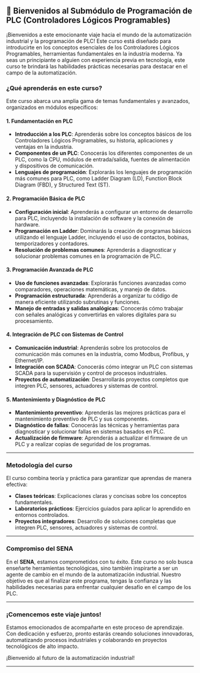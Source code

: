 ## 🚀 **Bienvenidos al Submódulo de Programación de PLC (Controladores Lógicos Programables)**

¡Bienvenidos a este emocionante viaje hacia el mundo de la automatización industrial y la programación de PLC! Este curso está diseñado para introducirte en los conceptos esenciales de los Controladores Lógicos Programables, herramientas fundamentales en la industria moderna. Ya seas un principiante o alguien con experiencia previa en tecnología, este curso te brindará las habilidades prácticas necesarias para destacar en el campo de la automatización.

### **¿Qué aprenderás en este curso?**
Este curso abarca una amplia gama de temas fundamentales y avanzados, organizados en módulos específicos:

#### **1. Fundamentación en PLC**
- **Introducción a los PLC**: Aprenderás sobre los conceptos básicos de los Controladores Lógicos Programables, su historia, aplicaciones y ventajas en la industria.
- **Componentes de un PLC**: Conocerás los diferentes componentes de un PLC, como la CPU, módulos de entrada/salida, fuentes de alimentación y dispositivos de comunicación.
- **Lenguajes de programación**: Explorarás los lenguajes de programación más comunes para PLC, como Ladder Diagram (LD), Function Block Diagram (FBD), y Structured Text (ST).

#### **2. Programación Básica de PLC**
- **Configuración inicial**: Aprenderás a configurar un entorno de desarrollo para PLC, incluyendo la instalación de software y la conexión de hardware.
- **Programación en Ladder**: Dominarás la creación de programas básicos utilizando el lenguaje Ladder, incluyendo el uso de contactos, bobinas, temporizadores y contadores.
- **Resolución de problemas comunes**: Aprenderás a diagnosticar y solucionar problemas comunes en la programación de PLC.

#### **3. Programación Avanzada de PLC**
- **Uso de funciones avanzadas**: Explorarás funciones avanzadas como comparadores, operaciones matemáticas, y manejo de datos.
- **Programación estructurada**: Aprenderás a organizar tu código de manera eficiente utilizando subrutinas y funciones.
- **Manejo de entradas y salidas analógicas**: Conocerás cómo trabajar con señales analógicas y convertirlas en valores digitales para su procesamiento.

#### **4. Integración de PLC con Sistemas de Control**
- **Comunicación industrial**: Aprenderás sobre los protocolos de comunicación más comunes en la industria, como Modbus, Profibus, y Ethernet/IP.
- **Integración con SCADA**: Conocerás cómo integrar un PLC con sistemas SCADA para la supervisión y control de procesos industriales.
- **Proyectos de automatización**: Desarrollarás proyectos completos que integren PLC, sensores, actuadores y sistemas de control.

#### **5. Mantenimiento y Diagnóstico de PLC**
- **Mantenimiento preventivo**: Aprenderás las mejores prácticas para el mantenimiento preventivo de PLC y sus componentes.
- **Diagnóstico de fallas**: Conocerás las técnicas y herramientas para diagnosticar y solucionar fallas en sistemas basados en PLC.
- **Actualización de firmware**: Aprenderás a actualizar el firmware de un PLC y a realizar copias de seguridad de los programas.

---

### **Metodología del curso**
El curso combina teoría y práctica para garantizar que aprendas de manera efectiva:

- **Clases teóricas**: Explicaciones claras y concisas sobre los conceptos fundamentales.
- **Laboratorios prácticos**: Ejercicios guiados para aplicar lo aprendido en entornos controlados.
- **Proyectos integradores**: Desarrollo de soluciones completas que integren PLC, sensores, actuadores y sistemas de control.

---

### **Compromiso del SENA**
En el **SENA**, estamos comprometidos con tu éxito. Este curso no solo busca enseñarte herramientas tecnológicas, sino también inspirarte a ser un agente de cambio en el mundo de la automatización industrial. Nuestro objetivo es que al finalizar este programa, tengas la confianza y las habilidades necesarias para enfrentar cualquier desafío en el campo de los PLC.

---

### **¡Comencemos este viaje juntos!**
Estamos emocionados de acompañarte en este proceso de aprendizaje. Con dedicación y esfuerzo, pronto estarás creando soluciones innovadoras, automatizando procesos industriales y colaborando en proyectos tecnológicos de alto impacto.

¡Bienvenido al futuro de la automatización industrial!

---